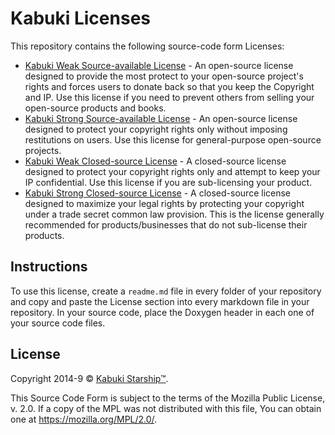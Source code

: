 # Kabuki Licenses

This repository contains the following source-code form Licenses:

* [Kabuki Weak Source-available License](./source.available.weak.md) - An open-source license designed to provide the most protect to your open-source project's rights and forces users to donate back so that you keep the Copyright and IP. Use this license if you need to prevent others from selling your open-source products and books.
* [Kabuki Strong Source-available License](./source.available.strong.md) - An open-source license designed to protect your copyright rights only without imposing restitutions on users. Use this license for general-purpose open-source projects.
* [Kabuki Weak Closed-source License](./source.closed.weak.md) - A closed-source license designed to protect your copyright rights only and attempt to keep your IP confidential. Use this license if you are sub-licensing your product.
* [Kabuki Strong Closed-source License](./source.closed.strong.md) - A closed-source license designed to maximize your legal rights by protecting your copyright under a trade secret common law provision. This is the license generally recommended for products/businesses that do not sub-license their products.

## Instructions

To use this license, create a `readme.md` file in every folder of your repository and copy and paste the License section into every markdown file in your repository. In your source code, place the Doxygen header in each one of your source code files.

## License

Copyright 2014-9 © [Kabuki Starship™](https://kabukistarship.com).

This Source Code Form is subject to the terms of the Mozilla Public License, v. 2.0. If a copy of the MPL was not distributed with this file, You can obtain one at <https://mozilla.org/MPL/2.0/>.
